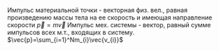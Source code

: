 Импульс материальной точки - векторная физ. вел., равная произведению массы тела на ее скорость и имеющая направление скорости $\vec{p}=m\vec{v}$
Импульс мех. системы - вектор, равный сумме импульсов всех м.т., входящих в систему. $\vec{p}=\sum_{i=1}^Nm_{i}\vec{v_{i}}$ 